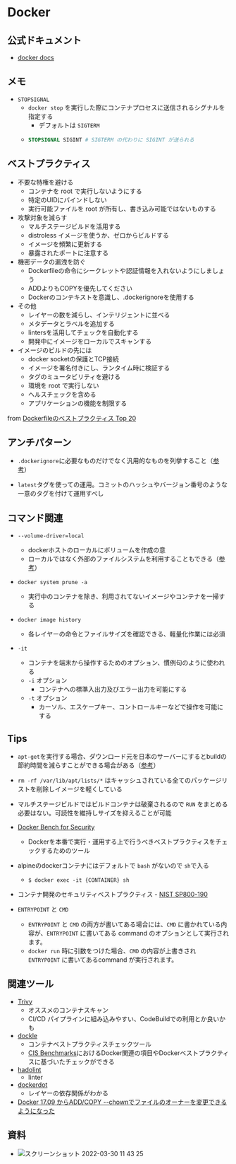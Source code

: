 # Docker
## 公式ドキュメント
- [docker docs](https://matsuand.github.io/docs.docker.jp.onthefly/)

## メモ
- `STOPSIGNAL`
  - `docker stop` を実行した際にコンテナプロセスに送信されるシグナルを指定する
    - デフォルトは `SIGTERM`
  - ```Dockerfile
    STOPSIGNAL SIGINT # SIGTERM の代わりに SIGINT が送られる
    ``` 

## ベストプラクティス
- 不要な特権を避ける
  - コンテナを root で実行しないようにする
  - 特定のUIDにバインドしない
  - 実行可能ファイルを root が所有し、書き込み可能ではないものする
- 攻撃対象を減らす
  - マルチステージビルドを活用する
  - distroless イメージを使うか、ゼロからビルドする
  - イメージを頻繁に更新する
  - 暴露されたポートに注意する
- 機密データの漏洩を防ぐ
  - Dockerfileの命令にシークレットや認証情報を入れないようにしましょう
  - ADDよりもCOPYを優先してください
  - Dockerのコンテキストを意識し、.dockerignoreを使用する
- その他
  - レイヤーの数を減らし、インテリジェントに並べる
  - メタデータとラベルを追加する
  - lintersを活用してチェックを自動化する
  - 開発中にイメージをローカルでスキャンする
- イメージのビルドの先には
  - docker socketの保護とTCP接続
  - イメージを署名付きにし、ランタイム時に検証する
  - タグのミュータビリティを避ける
  - 環境を root で実行しない
  - ヘルスチェックを含める
  - アプリケーションの機能を制限する

from  [Dockerfileのベストプラクティス Top 20](https://sysdig.jp/blog/dockerfile-best-practices/)
## アンチパターン
- `.dockerignore`に必要なものだけでなく汎用的なものを列挙すること（[参考](https://qiita.com/munisystem/items/b0f08b28e8cc26132212#%E3%82%A2%E3%83%B3%E3%83%81%E3%83%91%E3%82%BF%E3%83%BC%E3%83%B3)）

- `latest`タグを使っての運用。コミットのハッシュやバージョン番号のような一意のタグを付けて運用すべし

## コマンド関連
- `--volume-driver=local`
  - dockerホストのローカルにボリュームを作成の意
  - ローカルではなく外部のファイルシステムを利用することもできる（[参考](https://docs.docker.com/engine/extend/legacy_plugins/#volume-plugins)）

- `docker system prune -a`
  - 実行中のコンテナを除き、利用されてないイメージやコンテナを一掃する

- `docker image history`
  - 各レイヤーの命令とファイルサイズを確認できる、軽量化作業には必須

- `-it`
  - コンテナを端末から操作するためのオプション、慣例句のように使われる
  - `-i` オプション
    - コンテナへの標準入出力及びエラー出力を可能にする
  - `-t` オプション
    - カーソル、エスケープキー、コントロールキーなどで操作を可能にする

## Tips
- `apt-get`を実行する場合、ダウンロード元を日本のサーバーにするとbuildの節約時間を減らすことができる場合がある（[参考](https://genzouw.com/entry/2019/09/04/085135/1718/)）

- `rm -rf /var/lib/apt/lists/*` はキャッシュされている全てのパッケージリストを削除しイメージを軽くしている

- マルチステージビルドではビルドコンテナは破棄されるので `RUN` をまとめる必要はない。可読性を維持しサイズを抑えることが可能

- [Docker Bench for Security](https://github.com/docker/docker-bench-security)
  - Dockerを本番で実行・運用する上で行うべきベストプラクティスをチェックするためのツール

- alpineのdockerコンテナにはデフォルトで `bash` がないので `sh`で入る
  - ```
    $ docker exec -it {CONTAINER} sh
    ```

- コンテナ開発のセキュリティベストプラクティス - [NIST SP800-190](https://www.ipa.go.jp/files/000085279.pdf)

- `ENTRYPOINT` と `CMD`
  - `ENTRYPOINT` と `CMD` の両方が書いてある場合には、`CMD` に書かれている内容が、`ENTRYPOINT` に書いてある command のオプションとして実行されます。
  - `docker run` 時に引数をつけた場合、`CMD` の内容が上書きされ `ENTRYPOINT` に書いてあるcommand が実行されます。

## 関連ツール
- [Trivy](https://github.com/aquasecurity/trivy)
  - オススメのコンテナスキャン
  - CI/CD パイプラインに組み込みやすい、CodeBuildでの利用とか良いかも
- [dockle](https://github.com/goodwithtech/dockle)
  - コンテナベストプラクティスチェックツール
  - [CIS Benchmarks](https://www.nri-secure.co.jp/glossary/cis-benchmarks)におけるDocker関連の項目やDockerベストプラクティスに基づいたチェックができる
- [hadolint](https://github.com/hadolint/hadolint)
  - linter 
- [dockerdot](https://github.com/po3rin/dockerdot)
  - レイヤーの依存関係がわかる 
- [Docker 17.09 からADD/COPY --chownでファイルのオーナーを変更できるようになった](https://qiita.com/minamijoyo/items/c599e81f8803e690f3e1)

## 資料
- ![スクリーンショット 2022-03-30 11 43 25](https://user-images.githubusercontent.com/49634472/160743805-a9696032-5f6c-4b33-9616-aefcc015543d.png)

